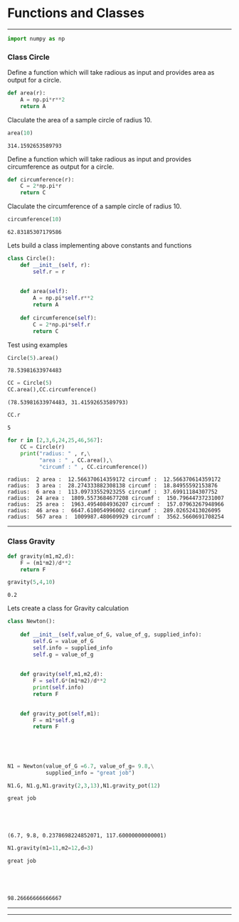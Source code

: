 
# Functions and Classes

---------


```python
import numpy as np
```

### Class Circle

Define a function which will take radious as input and provides area as output for a circle.


```python
def area(r):
    A = np.pi*r**2
    return A
```

Claculate the area of a sample circle of radius 10.


```python
area(10)
```




    314.1592653589793



Define a function which will take radious as input and provides circumference as output for a circle.


```python
def circumference(r):
    C = 2*np.pi*r
    return C
```

Claculate the circumference of a sample circle of radius 10.


```python
circumference(10)
```




    62.83185307179586



Lets build a class implementing above constants and functions


```python
class Circle():
    def __init__(self, r):
        self.r = r
        
        
    def area(self):
        A = np.pi*self.r**2
        return A
    
    def circumference(self):
        C = 2*np.pi*self.r
        return C
```

Test using examples


```python
Circle(5).area()
```




    78.53981633974483




```python
CC = Circle(5)
CC.area(),CC.circumference()
```




    (78.53981633974483, 31.41592653589793)




```python
CC.r
```




    5




```python
for r in [2,3,6,24,25,46,567]:
    CC = Circle(r)
    print("radius: " , r,\
          "area : " , CC.area(),\
          "circumf : " , CC.circumference())
```

    radius:  2 area :  12.566370614359172 circumf :  12.566370614359172
    radius:  3 area :  28.274333882308138 circumf :  18.84955592153876
    radius:  6 area :  113.09733552923255 circumf :  37.69911184307752
    radius:  24 area :  1809.5573684677208 circumf :  150.79644737231007
    radius:  25 area :  1963.4954084936207 circumf :  157.07963267948966
    radius:  46 area :  6647.610054996002 circumf :  289.02652413026095
    radius:  567 area :  1009987.480609929 circumf :  3562.5660691708254


---------------

### Class Gravity


```python
def gravity(m1,m2,d):
    F = (m1*m2)/d**2
    return F
```


```python
gravity(5,4,10)
```




    0.2



Lets create a class for Gravity calculation


```python
class Newton():
    
    def __init__(self,value_of_G, value_of_g, supplied_info):
        self.G = value_of_G
        self.info = supplied_info
        self.g = value_of_g
        
    
    def gravity(self,m1,m2,d):
        F = self.G*(m1*m2)/d**2
        print(self.info)
        return F  
    

    def gravity_pot(self,m1):
        F = m1*self.g
        return F
    
        
    
        
```


```python
N1 = Newton(value_of_G =6.7, value_of_g= 9.8,\
            supplied_info = "great job")
```


```python
N1.G, N1.g,N1.gravity(2,3,13),N1.gravity_pot(12)
```

    great job





    (6.7, 9.8, 0.2378698224852071, 117.60000000000001)




```python
N1.gravity(m1=11,m2=12,d=3)
```

    great job





    98.26666666666667



---------

------------
